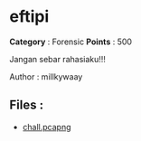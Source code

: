 # eftipi

**Category** : Forensic
**Points** : 500

Jangan sebar rahasiaku!!!

Author : millkywaay

## Files : 
 - [chall.pcapng](./chall.pcapng)


